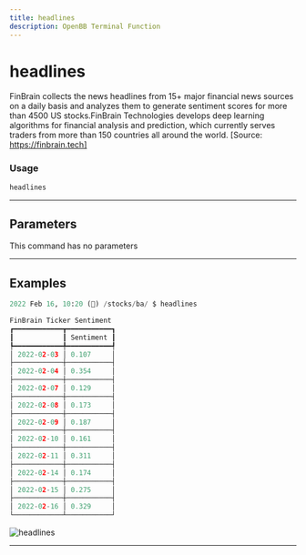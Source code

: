 ```yaml
---
title: headlines
description: OpenBB Terminal Function
---
```


# headlines

FinBrain collects the news headlines from 15+ major financial news sources on a daily basis and analyzes them to generate sentiment scores for more than 4500 US stocks.FinBrain Technologies develops deep learning algorithms for financial analysis and prediction, which currently serves traders from more than 150 countries all around the world. [Source: https://finbrain.tech]

### Usage

```python
headlines
```

---

## Parameters

This command has no parameters



---

## Examples

```python
2022 Feb 16, 10:20 (🦋) /stocks/ba/ $ headlines

FinBrain Ticker Sentiment
┏━━━━━━━━━━━━┳━━━━━━━━━━━┓
┃            ┃ Sentiment ┃
┡━━━━━━━━━━━━╇━━━━━━━━━━━┩
│ 2022-02-03 │ 0.107     │
├────────────┼───────────┤
│ 2022-02-04 │ 0.354     │
├────────────┼───────────┤
│ 2022-02-07 │ 0.129     │
├────────────┼───────────┤
│ 2022-02-08 │ 0.173     │
├────────────┼───────────┤
│ 2022-02-09 │ 0.187     │
├────────────┼───────────┤
│ 2022-02-10 │ 0.161     │
├────────────┼───────────┤
│ 2022-02-11 │ 0.311     │
├────────────┼───────────┤
│ 2022-02-14 │ 0.174     │
├────────────┼───────────┤
│ 2022-02-15 │ 0.275     │
├────────────┼───────────┤
│ 2022-02-16 │ 0.329     │
└────────────┴───────────┘
```
![headlines](https://user-images.githubusercontent.com/46355364/154296211-b0380095-5f84-4bae-955e-9ef96c9704af.png)

---
